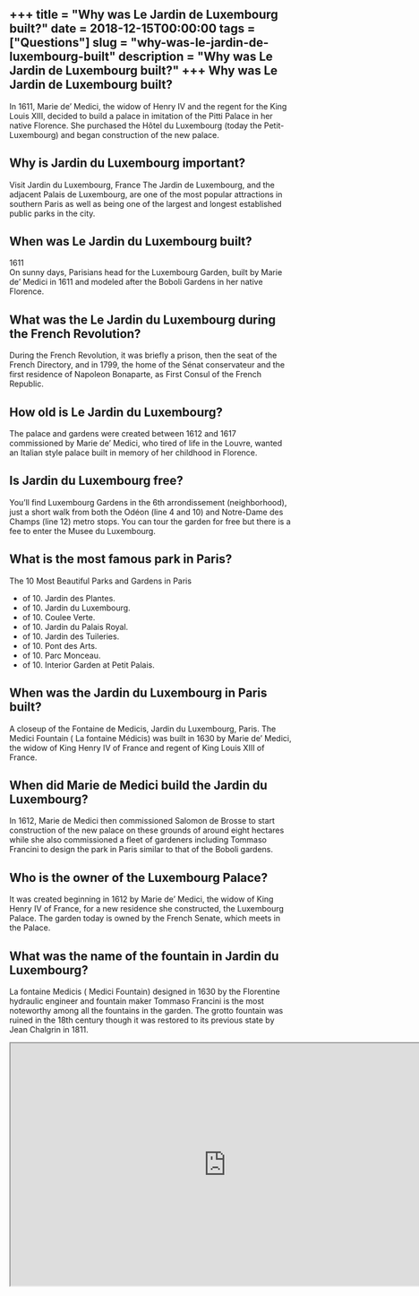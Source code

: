 +++
title = "Why was Le Jardin de Luxembourg built?"
date = 2018-12-15T00:00:00
tags = ["Questions"]
slug = "why-was-le-jardin-de-luxembourg-built"
description = "Why was Le Jardin de Luxembourg built?"
+++
Why was Le Jardin de Luxembourg built?
--------------------------------------

In 1611, Marie de’ Medici, the widow of Henry IV and the regent for the King Louis XIII, decided to build a palace in imitation of the Pitti Palace in her native Florence. She purchased the Hôtel du Luxembourg (today the Petit-Luxembourg) and began construction of the new palace.

Why is Jardin du Luxembourg important?
--------------------------------------

Visit Jardin du Luxembourg, France The Jardin de Luxembourg, and the adjacent Palais de Luxembourg, are one of the most popular attractions in southern Paris as well as being one of the largest and longest established public parks in the city.

When was Le Jardin du Luxembourg built?
---------------------------------------

1611  
On sunny days, Parisians head for the Luxembourg Garden, built by Marie de’ Medici in 1611 and modeled after the Boboli Gardens in her native Florence.

What was the Le Jardin du Luxembourg during the French Revolution?
------------------------------------------------------------------

During the French Revolution, it was briefly a prison, then the seat of the French Directory, and in 1799, the home of the Sénat conservateur and the first residence of Napoleon Bonaparte, as First Consul of the French Republic.

How old is Le Jardin du Luxembourg?
-----------------------------------

The palace and gardens were created between 1612 and 1617 commissioned by Marie de’ Medici, who tired of life in the Louvre, wanted an Italian style palace built in memory of her childhood in Florence.

Is Jardin du Luxembourg free?
-----------------------------

You’ll find Luxembourg Gardens in the 6th arrondissement (neighborhood), just a short walk from both the Odéon (line 4 and 10) and Notre-Dame des Champs (line 12) metro stops. You can tour the garden for free but there is a fee to enter the Musee du Luxembourg.

What is the most famous park in Paris?
--------------------------------------

The 10 Most Beautiful Parks and Gardens in Paris

- of 10. Jardin des Plantes.
- of 10. Jardin du Luxembourg.
- of 10. Coulee Verte.
- of 10. Jardin du Palais Royal.
- of 10. Jardin des Tuileries.
- of 10. Pont des Arts.
- of 10. Parc Monceau.
- of 10. Interior Garden at Petit Palais.

When was the Jardin du Luxembourg in Paris built?
-------------------------------------------------

A closeup of the Fontaine de Medicis, Jardin du Luxembourg, Paris. The Medici Fountain ( La fontaine Médicis) was built in 1630 by Marie de’ Medici, the widow of King Henry IV of France and regent of King Louis XIII of France.

When did Marie de Medici build the Jardin du Luxembourg?
--------------------------------------------------------

In 1612, Marie de Medici then commissioned Salomon de Brosse to start construction of the new palace on these grounds of around eight hectares while she also commissioned a fleet of gardeners including Tommaso Francini to design the park in Paris similar to that of the Boboli gardens.

Who is the owner of the Luxembourg Palace?
------------------------------------------

It was created beginning in 1612 by Marie de’ Medici, the widow of King Henry IV of France, for a new residence she constructed, the Luxembourg Palace. The garden today is owned by the French Senate, which meets in the Palace.

What was the name of the fountain in Jardin du Luxembourg?
----------------------------------------------------------

La fontaine Medicis ( Medici Fountain) designed in 1630 by the Florentine hydraulic engineer and fountain maker Tommaso Francini is the most noteworthy among all the fountains in the garden. The grotto fountain was ruined in the 18th century though it was restored to its previous state by Jean Chalgrin in 1811.

<iframe allow="accelerometer; autoplay; clipboard-write; encrypted-media; gyroscope; picture-in-picture" allowfullscreen="" class="__youtube_prefs__  epyt-is-override  no-lazyload" data-no-lazy="1" data-origheight="433" data-origwidth="770" data-skipgform_ajax_framebjll="" height="433" id="_ytid_93236" loading="lazy" src="https://www.youtube.com/embed/HLxv86f9dK0?enablejsapi=1&autoplay=0&cc_load_policy=0&cc_lang_pref=&iv_load_policy=1&loop=0&modestbranding=0&rel=1&fs=1&playsinline=0&autohide=2&theme=dark&color=red&controls=1&" title="YouTube player" width="770"></iframe>
